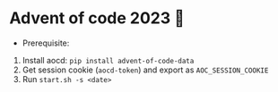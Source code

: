 # Advent of code 2023 🎄

- Prerequisite:
1. Install aocd: `pip install advent-of-code-data`
2. Get session cookie (`aocd-token`) and export as `AOC_SESSION_COOKIE`
3. Run `start.sh -s <date>`
